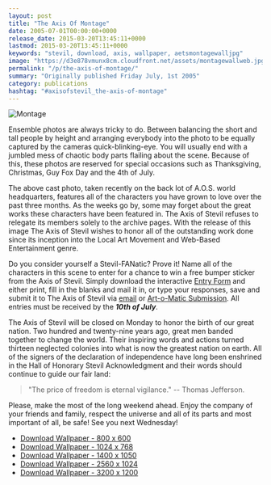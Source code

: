 ```yaml
---
layout: post
title: "The Axis Of Montage"
date: 2005-07-01T00:00:00+0000
release_date: 2015-03-20T13:45:11+0000
lastmod: 2015-03-20T13:45:11+0000
keywords: "stevil, download, axis, wallpaper, aetsmontagewalljpg"
image: "https://d3e878vmunx8cm.cloudfront.net/assets/montagewallweb.jpg"
permalink: "/p/the-axis-of-montage/"
summary: "Originally published Friday July, 1st 2005"
category: publications
hashtag: "#axisofstevil_the-axis-of-montage"
---
```


[id_1]: https://d3e878vmunx8cm.cloudfront.net/assets/montagewallweb.jpg "Montage"
![Montage][id_1]

Ensemble photos are always tricky to do. Between balancing the short and tall people by height and arranging everybody into the photo to be equally captured by the cameras quick-blinking-eye. You will usually end with a jumbled mess of chaotic body parts flailing about the scene. Because of this, these photos are reserved for special occasions such as Thanksgiving, Christmas, Guy Fox Day and the 4th of July.

The above cast photo, taken recently on the back lot of A.O.S. world headquarters, features all of the characters you have grown to love over the past three months. As the weeks go by, some may forget about the great works these characters have been featured in. The Axis of Stevil refuses to relegate its members solely to the archive pages. With the release of this image The Axis of Stevil wishes to honor all of the outstanding work done since its inception into the Local Art Movement and Web-Based Entertainment genre.

Do you consider yourself a Stevil-FANatic? Prove it! Name all of the characters in this scene to enter for a chance to win a free bumper sticker from the Axis of Stevil. Simply download the interactive [Entry Form](https://d3e878vmunx8cm.cloudfront.net/assets/entryform.pdf "Entry Form") and either print, fill in the blanks and mail it in, or type your responses, save and submit it to The Axis of Stevil via [email](/contact "email") or [Art-o-Matic Submission](/ "Art-o-Matic Submission"). All entries must be received by the ***10th of July***.

The Axis of Stevil will be closed on Monday to honor the birth of our great nation. Two hundred and twenty-nine years ago, great men banded together to change the world. Their inspiring words and actions turned thirteen neglected colonies into what is now the greatest nation on earth. All of the signers of the declaration of independence have long been enshrined in the Hall of Honorary Stevil Acknowledgment and their words should continue to guide our fair land:

> "The price of freedom is eternal vigilance."
> -- Thomas Jefferson.

Please, make the most of the long weekend ahead. Enjoy the company of your friends and family, respect the universe and all of its parts and most important of all, be safe! See you next Wednesday!

- [Download Wallpaper - 800 x 600](https://d3e878vmunx8cm.cloudfront.net/assets/montagewall800600.jpg)
- [Download Wallpaper - 1024 x 768](https://d3e878vmunx8cm.cloudfront.net/assets/montagewall1024768.jpg)
- [Download Wallpaper - 1400 x 1050](https://d3e878vmunx8cm.cloudfront.net/assets/montagewall14001050.jpg)
- [Download Wallpaper - 2560 x 1024](https://d3e878vmunx8cm.cloudfront.net/assets/montagewall25601024.jpg)
- [Download Wallpaper - 3200 x 1200](https://d3e878vmunx8cm.cloudfront.net/assets/montagewall32001200.jpg)
